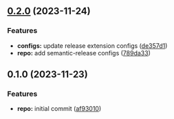 

## [0.2.0](https://github.com/mbellamj/monorepo-config/compare/@mono/release-it-v0.1.0...@mono/release-it-v0.2.0) (2023-11-24)


### Features

* **configs:** update release extension configs ([de357d1](https://github.com/mbellamj/monorepo-config/commit/de357d16a426adcd4f459e9845b7892449477059))
* **repo:** add semantic-release configs ([789da33](https://github.com/mbellamj/monorepo-config/commit/789da3351cac6d9d5ebd63005f8a2a6c0c48fed7))

## 0.1.0 (2023-11-23)


### Features

* **repo:** initial commit ([af93010](https://github.com/mbellamj/monorepo-config/commit/af93010ca550bf37e629052a65fcb7028b5be054))